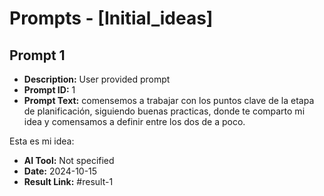 # Prompts - [Initial_ideas]

## Prompt 1
* **Description:** User provided prompt
* **Prompt ID:** 1
* **Prompt Text:** comensemos a trabajar con los puntos clave de la etapa de planificación, siguiendo buenas practicas, donde te comparto mi idea y comensamos a definir entre los dos de a poco.



Esta es mi idea:
* **AI Tool:** Not specified
* **Date:** 2024-10-15
* **Result Link:** #result-1

